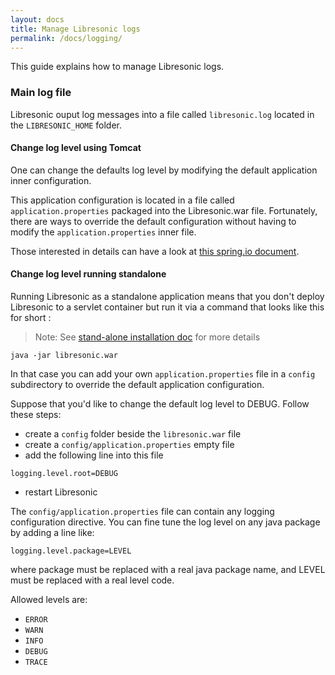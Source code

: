 ```yaml
---
layout: docs
title: Manage Libresonic logs
permalink: /docs/logging/
---
```

This guide explains how to manage Libresonic logs.

### Main log file

Libresonic ouput log messages into a file called `libresonic.log` located in the `LIBRESONIC_HOME` folder.

#### Change log level using Tomcat

One can change the defaults log level by modifying the default application inner configuration.

This application configuration is located in a file called `application.properties` packaged into the Libresonic.war file. Fortunately, there are ways to override the default configuration without having to modify the `application.properties` inner file.

Those interested in details can have a look at [this spring.io document](https://docs.spring.io/spring-boot/docs/current/reference/html/boot-features-external-config.html#boot-features-external-config-application-property-files).

#### Change log level running standalone

Running Libresonic as a standalone application means that you don't deploy Libresonic to a servlet container but run it via a command that looks like this for short :

> Note: See [stand-alone installation doc](/docs/install/war-standalone/) for more details

```
java -jar libresonic.war
```

In that case you can add your own `application.properties` file in a `config` subdirectory to override the default application configuration.

Suppose that you'd like to change the default log level to DEBUG. Follow these steps:

- create a `config` folder beside the `libresonic.war` file
- create a `config/application.properties` empty file
- add the following line into this file

```
logging.level.root=DEBUG
```

- restart Libresonic

The `config/application.properties` file can contain any logging configuration directive.
You can fine tune the log level on any java package by adding a line like:

```
logging.level.package=LEVEL
```

where package must be replaced with a real java package name, and LEVEL must be replaced with a real level code.

Allowed levels are:
- `ERROR`
- `WARN`
- `INFO`
- `DEBUG`
- `TRACE`
